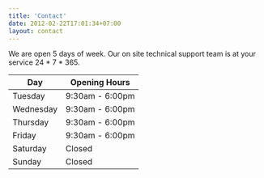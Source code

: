 ```yaml
---
title: 'Contact'
date: 2012-02-22T17:01:34+07:00
layout: contact
---
```


We are open 5 days of week. Our on site technical support
team is at your service 24 * 7 * 365. 

| Day       | Opening Hours   |
| --------- | --------------- |
| Tuesday   | 9:30am - 6:00pm |
| Wednesday | 9:30am - 6:00pm |
| Thursday  | 9:30am - 6:00pm |
| Friday    | 9:30am - 6:00pm |
| Saturday  | Closed          |
| Sunday    | Closed          |
